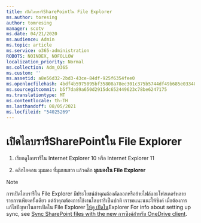 ```yaml
---
title: เปิดไลบรารีSharePointใน File Explorer
ms.author: toresing
author: tomresing
manager: scotv
ms.date: 04/21/2020
ms.audience: Admin
ms.topic: article
ms.service: o365-administration
ROBOTS: NOINDEX, NOFOLLOW
localization_priority: Normal
ms.collection: Adm_O365
ms.custom: ''
ms.assetid: a8e56d32-2bd3-43ce-84df-925f6354fee0
ms.openlocfilehash: 4bdf4b5975095bf35808a78ec301c375b5744df49b685e033406a38151141597
ms.sourcegitcommit: b5f7da89a650d2915dc652449623c78be6247175
ms.translationtype: MT
ms.contentlocale: th-TH
ms.lasthandoff: 08/05/2021
ms.locfileid: "54025269"
---
```

# <a name="open-a-sharepoint-library-in-file-explorer"></a>เปิดไลบรารีSharePointใน File Explorer

1. เรียกดูไลบรารีใน Internet Explorer 10 หรือ Internet Explorer 11 
    
2. คลิกไอคอน มุมมอง ที่มุมบนขวา แล้วคลิก **มุมมองใน File Explorer**
    
> [!NOTE]
> การเปิดไลบรารีใน File Explorer มีประโยชน์ถ้าคุณต้องคัดลอกหรือย้ายไฟล์และโฟลเดอร์หลายรายการเพียงครั้งเดียว แต่ถ้าคุณต้องการใช้งานไลบรารีเป็นปกติ เราขอแนะนนะให้ซิงค์ เมื่อต้องการแก้ไขปัญหาในการเปิดใน File Explorer [ให้ดู เปิดใน](https://go.microsoft.com/fwlink/?linkid=871665)Explorer For info about setting up sync, see [Sync SharePoint files with the new การซิงค์สําหรับ OneDrive client](https://go.microsoft.com/fwlink/?linkid=871666). 
  

